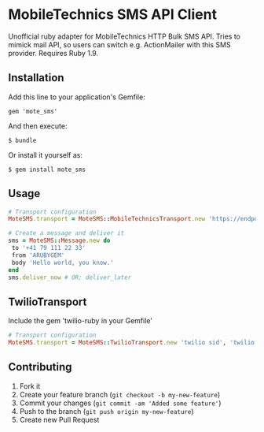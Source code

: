 # MobileTechnics SMS API Client

Unofficial ruby adapter for MobileTechnics HTTP Bulk SMS API. Tries to mimick
mail API, so users can switch e.g. ActionMailer with this SMS provider. Requires
Ruby 1.9.

## Installation

Add this line to your application's Gemfile:

    gem 'mote_sms'

And then execute:

    $ bundle

Or install it yourself as:

    $ gem install mote_sms

## Usage

```ruby
# Transport configuration
MoteSMS.transport = MoteSMS::MobileTechnicsTransport.new 'https://endpoint.com:1234', 'username', 'password'

# Create a message and deliver it
sms = MoteSMS::Message.new do
 to '+41 79 111 22 33'
 from 'ARUBYGEM'
 body 'Hello world, you know.'
end
sms.deliver_now # OR: deliver_later
```

## TwilioTransport
Include the gem 'twilio-ruby in your Gemfile'

```ruby
# Transport configuration
MoteSMS.transport = MoteSMS::TwilioTransport.new 'twilio sid', 'twilio token', 'from number'
```

## Contributing

1. Fork it
2. Create your feature branch (`git checkout -b my-new-feature`)
3. Commit your changes (`git commit -am 'Added some feature'`)
4. Push to the branch (`git push origin my-new-feature`)
5. Create new Pull Request
